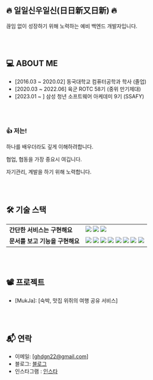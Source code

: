 ## 🔥 일일신우일신(日日新又日新) 🔥
끊임 없이 성장하기 위해 노력하는 예비 백엔드 개발자입니다.

<br/>
<br/>

## 💻  ABOUT ME
- [2016.03 ~ 2020.02] 동국대학교 컴퓨터공학과 학사 (졸업)
- [2020.03 ~ 2022.06] 육군 ROTC 58기 (중위 만기제대)
- [2023.01 ~ ] 삼성 청년 소프트웨어 아케데미 9기 (SSAFY) 

<br/>
<br/>

### 👍  저는!
하나를 배우더라도 깊게 이해하려합니다.

협업, 협동을 가장 중요시 여깁니다.

자기관리, 계발을 하기 위해 노력합니다.


<br/>
<br/>

## 🛠  기술 스택
|  |  |
| --- | --- |
| **간단한 서비스는 구현해요** | <img src="https://img.shields.io/badge/Java-007396?style=for-the-badge&logo=OpenJDK&logoColor=white"/></a> <img src="https://img.shields.io/badge/Spring Boot-6DB33F?style=for-the-badge&logo=Spring Boot&logoColor=white"/></a> <img src="https://img.shields.io/badge/Hibernate-59666C?style=for-the-badge&logo=Hibernate&logoColor=white"/></a> |
| **문서를 보고 기능을 구현해요** | <img src="https://img.shields.io/badge/MySQL-4479A1?style=for-the-badge&logo=MySQL&logoColor=white"/></a> <img src="https://img.shields.io/badge/HTML5-E34F26?style=for-the-badge&logo=HTML5&logoColor=white"/></a> <img src="https://img.shields.io/badge/CSS3-1572B6?style=for-the-badge&logo=CSS3&logoColor=white"/></a> <img src="https://img.shields.io/badge/JavaScript-F7DF1E?style=for-the-badge&logo=JavaScript&logoColor=white"/></a> <img src="https://img.shields.io/badge/Bootstrap-7952B3?style=for-the-badge&logo=Bootstrap&logoColor=white"/></a> <img src="https://img.shields.io/badge/jQuery-0769AD?style=for-the-badge&logo=jQuery&logoColor=white"/></a> <img src="https://img.shields.io/badge/MyBatis-A8B9CC?style=for-the-badge&logo=&logoColor=white"/></a> <img src="https://img.shields.io/badge/Vue.js-4FC08D?style=for-the-badge&logo=Vue.js&logoColor=white"/></a>|

<br/>
<br/>

## 📽  프로젝트

- [MukJa]: [숙박, 맛집 위쥐의 여행 공유 서비스]

<br/>
<br/>

## 📬  연락
- 이메일: [ghdgn22@gmail.com]
- 블로그: [블로그](https://seungjun.github.io)
- 인스타그램 : [인스타](https://instagram.com/h0o0o0ong?igshid=MjEwN2IyYWYwYw==)




